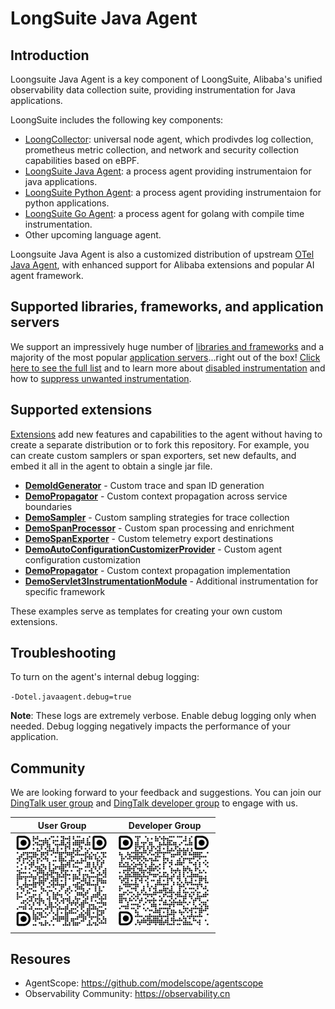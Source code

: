 # LongSuite Java Agent

## Introduction
Loongsuite Java Agent is a key component of LoongSuite, Alibaba's unified observability data collection suite, providing instrumentation for Java applications.

LoongSuite includes the following key components:
* [LoongCollector](https://github.com/alibaba/loongcollector): universal node agent, which prodivdes log collection, prometheus metric collection, and network and security collection capabilities based on eBPF.
* [LoongSuite Java Agent](https://github.com/alibaba/loongsuite-java-agent): a process agent providing instrumentaion for java applications.
* [LoongSuite Python Agent](https://github.com/alibaba/loongsuite-python-agent): a process agent providing instrumentaion for python applications.
* [LoongSuite Go Agent](https://github.com/alibaba/loongsuite-go-agent): a process agent for golang with compile time instrumentation.
* Other upcoming language agent.

Loongsuite Java Agent is also a customized distribution of upstream [OTel Java Agent](https://github.com/open-telemetry/opentelemetry-java-instrumentation), with enhanced support for Alibaba extensions and popular AI agent framework.

## Supported libraries, frameworks, and application servers

We support an impressively huge number
of [libraries and frameworks](docs/supported-libraries.md#libraries--frameworks) and
a majority of the most
popular [application servers](docs/supported-libraries.md#application-servers)...right out of the
box!
[Click here to see the full list](docs/supported-libraries.md) and to learn more about
[disabled instrumentation](docs/supported-libraries.md#disabled-instrumentations)
and how to [suppress unwanted instrumentation][suppress].

## Supported extensions

[Extensions](examples/extension/README.md) add new features and capabilities to the agent without
having to create a separate distribution or to fork this repository. For example, you can create
custom samplers or span exporters, set new defaults, and embed it all in the agent to obtain a
single jar file.

- **[DemoIdGenerator](examples/extension/src/main/java/com/example/javaagent/DemoIdGenerator.java)** - Custom trace and span ID generation
- **[DemoPropagator](examples/extension/src/main/java/com/example/javaagent/DemoPropagator.java)** - Custom context propagation across service boundaries
- **[DemoSampler](examples/extension/src/main/java/com/example/javaagent/DemoSampler.java)** - Custom sampling strategies for trace collection
- **[DemoSpanProcessor](examples/extension/src/main/java/com/example/javaagent/DemoSpanProcessor.java)** - Custom span processing and enrichment
- **[DemoSpanExporter](examples/extension/src/main/java/com/example/javaagent/DemoSpanExporter.java)** - Custom telemetry export destinations
- **[DemoAutoConfigurationCustomizerProvider](examples/extension/src/main/java/com/example/javaagent/DemoAutoConfigurationCustomizerProvider.java)** - Custom agent configuration customization
- **[DemoPropagator](examples/extension/src/main/java/com/example/javaagent/DemoPropagator.java)** - Custom context propagation implementation
- **[DemoServlet3InstrumentationModule](examples/extension/src/main/java/com/example/javaagent/instrumentation/DemoServlet3InstrumentationModule.java)** - Additional instrumentation for specific framework

These examples serve as templates for creating your own custom extensions.

## Troubleshooting

To turn on the agent's internal debug logging:

`-Dotel.javaagent.debug=true`

**Note**: These logs are extremely verbose. Enable debug logging only when needed.
Debug logging negatively impacts the performance of your application.

## Community

We are looking forward to your feedback and suggestions. You can join
our [DingTalk user group](https://qr.dingtalk.com/action/joingroup?code=v1,k1,VaFSqbGiRY0iAL3GGd18DRWDyb1HpgOuyfDzsX3Drng=&_dt_no_comment=1&origin=11?) and [DingTalk developer group](https://qr.dingtalk.com/action/joingroup?code=v1,k1,p++Tn/fCshqbhFYK69wXUPUyQ6+W15jxiyfiicfdNPw=&_dt_no_comment=1&origin=11?)
to engage with us.

| User Group              | Developer Group           |
|-------------------------|---------------------------|
| <img src="docs/_assets/img/dingtalk-chat-group.jpg" height="150"> | <img src="docs/_assets/img/dev-group.jpg" height="150"> |

## Resoures
* AgentScope: https://github.com/modelscope/agentscope
* Observability Community: https://observability.cn

[suppress]: https://opentelemetry.io/docs/zero-code/java/agent/disable/
